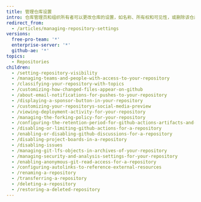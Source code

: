 ```yaml
---
title: 管理仓库设置
intro: 仓库管理员和组织所有者可以更改仓库的设置，如名称、所有权和可见性，或删除该仓库。
redirect_from:
  - /articles/managing-repository-settings
versions:
  free-pro-team: '*'
  enterprise-server: '*'
  github-ae: '*'
topics:
  - Repositories
children:
  - /setting-repository-visibility
  - /managing-teams-and-people-with-access-to-your-repository
  - /classifying-your-repository-with-topics
  - /customizing-how-changed-files-appear-on-github
  - /about-email-notifications-for-pushes-to-your-repository
  - /displaying-a-sponsor-button-in-your-repository
  - /customizing-your-repositorys-social-media-preview
  - /viewing-deployment-activity-for-your-repository
  - /managing-the-forking-policy-for-your-repository
  - /configuring-the-retention-period-for-github-actions-artifacts-and-logs-in-your-repository
  - /disabling-or-limiting-github-actions-for-a-repository
  - /enabling-or-disabling-github-discussions-for-a-repository
  - /disabling-project-boards-in-a-repository
  - /disabling-issues
  - /managing-git-lfs-objects-in-archives-of-your-repository
  - /managing-security-and-analysis-settings-for-your-repository
  - /enabling-anonymous-git-read-access-for-a-repository
  - /configuring-autolinks-to-reference-external-resources
  - /renaming-a-repository
  - /transferring-a-repository
  - /deleting-a-repository
  - /restoring-a-deleted-repository
---
```


